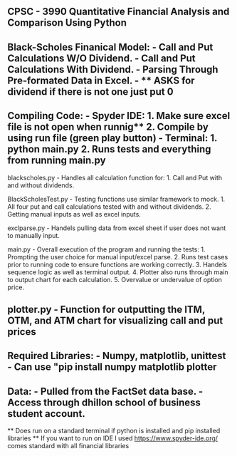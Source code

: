 CPSC - 3990 Quantitative Financial Analysis and Comparison Using Python
--------------------------------------------------------------
Black-Scholes Finanical Model:
    - Call and Put Calculations W/O Dividend.
    - Call and Put Calculations With Dividend.
    - Parsing Through Pre-formated Data in Excel.
    - ** ASKS for dividend if there is not one just put 0
--------------------------------------------------------------
Compiling Code:
    - Spyder IDE:
        1. Make sure excel file is not open when runnig**
        2. Compile by using run file (green play button)
    - Terminal:
        1. python main.py
        2. Runs tests and everything from running main.py
--------------------------------------------------------------
blackscholes.py
    - Handles all calculation function for: 
        1. Call and Put with and without dividends.
        
BlackScholesTest.py
    - Testing functions use similar framework to mock.
        1. All four put and call calculations tested with and without  dividends. 
        2. Getting manual inputs as well as excel inputs.
        
exclparse.py
    - Handels pulling data from excel sheet if user does not want to manually input.

main.py
    - Overall execution of the program and running the tests: 
        1. Prompting the user choice for manual input/excel parse. 
        2. Runs test cases prior to running code to ensure functions are working correctly. 
        3. Handels sequence logic as well as terminal output.
        4. Plotter also runs through main to output chart for each calculation. 
        5. Overvalue or undervalue of option price.
        
plotter.py
    - Function for outputting the ITM, OTM, and ATM chart for visualizing call and put prices
--------------------------------------------------------------
Required Libraries:
    - Numpy, matplotlib, unittest
    - Can use "pip install numpy matplotlib plotter
--------------------------------------------------------------
Data:
    - Pulled from the FactSet data base.
    - Access through dhillon school of business student account.
--------------------------------------------------------------
** Does run on a standard terminal if python is installed and pip installed libraries
** If you want to run on IDE I used https://www.spyder-ide.org/ comes standard with all financial libraries
